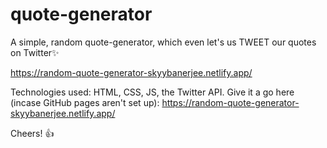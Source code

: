 # quote-generator
A simple, random quote-generator, which even let's us TWEET our quotes on Twitter✨

https://random-quote-generator-skyybanerjee.netlify.app/ 

Technologies used: HTML, CSS, JS, the Twitter API.
Give it a go here (incase GitHub pages aren't set up): 
https://random-quote-generator-skyybanerjee.netlify.app/

Cheers! 👍
